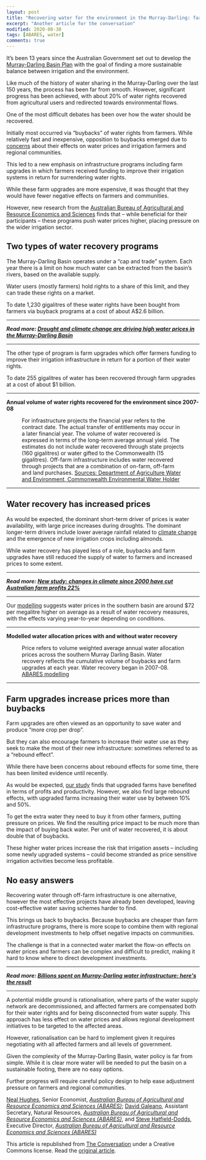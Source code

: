 ```yaml
---
layout: post
title: "Recovering water for the environment in the Murray-Darling: farm upgrades increase water prices more than buybacks"
excerpt: "Another article for the conversation"
modified: 2020-08-30
tags: [ABARES, water]
comments: true
---
```



<p>It’s been 13 years since the Australian Government set out to develop the <a href="https://www.mdba.gov.au/basin-plan/plan-murray-darling-basin">Murray-Darling Basin Plan</a> with the goal of finding a more sustainable balance between irrigation and the environment.</p>

<p>Like much of the history of water sharing in the Murray-Darling over the last 150 years, the process has been far from smooth. However, significant progress has been achieved, with about 20% of water rights recovered from agricultural users and redirected towards environmental flows.</p>

<p>One of the most difficult debates has been over how the water should be recovered. </p>

<p>Initially most occurred via “buybacks” of water rights from farmers. While relatively fast and inexpensive, opposition to buybacks emerged due to <a href="https://www.abc.net.au/news/2011-06-02/windsor-report-slams-murray-darling-authority/2742822">concerns</a> about their effects on water prices and irrigation farmers and regional communities. </p>

<p>This led to a new emphasis on infrastructure programs including farm upgrades in which farmers received funding to improve their irrigation systems in return for surrendering water rights.</p>

<p>While these farm upgrades are more expensive, it was thought that they would have fewer negative effects on farmers and communities. </p>

<p>However, new research from the <a href="https://www.agriculture.gov.au/abares/publications/insights/economic-effects-of-water-recovery-in-Murray-Darling-Basin">Australian Bureau of Agricultural and Resource Economics and Sciences</a> finds that – while beneficial for their participants – these programs push water prices higher, placing pressure on the wider irrigation sector.</p>

<h2>Two types of water recovery programs</h2>

<p>The Murray-Darling Basin operates under a “cap and trade” system. Each year there is a limit on how much water can be extracted from the basin’s rivers, based on the available supply. </p>

<p>Water users (mostly farmers) hold rights to a share of this limit, and they can trade these rights on a market.</p>

<p>To date 1,230 gigalitres of these water rights have been bought from farmers via buyback programs at a cost of about A$2.6 billion. </p>

<hr>
<p>
  <em>
    <strong>
      Read more:
      <a href="https://theconversation.com/drought-and-climate-change-are-driving-high-water-prices-in-the-murray-darling-basin-119993">Drought and climate change are driving high water prices in the Murray-Darling Basin</a>
    </strong>
  </em>
</p>
<hr>


<p>The other type of program is farm upgrades which offer farmers funding to improve their irrigation infrastructure in return for a portion of their water rights. </p>

<p>To date 255 gigalitres of water has been recovered through farm upgrades at a cost of about $1 billion. </p>

<hr>

<p><strong>Annual volume of water rights recovered for the environment since 2007-08</strong></p>

<figure class="align-center zoomable">
            <a href="https://images.theconversation.com/files/355477/original/file-20200831-14-1ic8o79.png?ixlib=rb-1.1.0&amp;q=45&amp;auto=format&amp;w=1000&amp;fit=clip"><img alt="" src="https://images.theconversation.com/files/355477/original/file-20200831-14-1ic8o79.png?ixlib=rb-1.1.0&amp;q=45&amp;auto=format&amp;w=754&amp;fit=clip" srcset="https://images.theconversation.com/files/355477/original/file-20200831-14-1ic8o79.png?ixlib=rb-1.1.0&amp;q=45&amp;auto=format&amp;w=600&amp;h=168&amp;fit=crop&amp;dpr=1 600w, https://images.theconversation.com/files/355477/original/file-20200831-14-1ic8o79.png?ixlib=rb-1.1.0&amp;q=30&amp;auto=format&amp;w=600&amp;h=168&amp;fit=crop&amp;dpr=2 1200w, https://images.theconversation.com/files/355477/original/file-20200831-14-1ic8o79.png?ixlib=rb-1.1.0&amp;q=15&amp;auto=format&amp;w=600&amp;h=168&amp;fit=crop&amp;dpr=3 1800w, https://images.theconversation.com/files/355477/original/file-20200831-14-1ic8o79.png?ixlib=rb-1.1.0&amp;q=45&amp;auto=format&amp;w=754&amp;h=211&amp;fit=crop&amp;dpr=1 754w, https://images.theconversation.com/files/355477/original/file-20200831-14-1ic8o79.png?ixlib=rb-1.1.0&amp;q=30&amp;auto=format&amp;w=754&amp;h=211&amp;fit=crop&amp;dpr=2 1508w, https://images.theconversation.com/files/355477/original/file-20200831-14-1ic8o79.png?ixlib=rb-1.1.0&amp;q=15&amp;auto=format&amp;w=754&amp;h=211&amp;fit=crop&amp;dpr=3 2262w" sizes="(min-width: 1466px) 754px, (max-width: 599px) 100vw, (min-width: 600px) 600px, 237px"></a>
            <figcaption>
              <span class="caption">For infrastructure projects the financial year refers to the contract date. The actual transfer of entitlements may occur in a later financial year. The volume of water recovered is expressed in terms of the long-term average annual yield. The estimates do not include water recovered through state projects (160 gigalitres) or water gifted to the Commonwealth (15 gigalitres). Off-farm infrastructure includes water recovered through projects that are a combination of on-farm, off-farm and land purchases.</span>
              <span class="attribution"><a class="source" href="https://www.agriculture.gov.au/abares/publications/insights/economic-effects-of-water-recovery-in-Murray-Darling-Basin">Sources: Department of Agriculture Water and Environment, Commonwealth Environmental Water Holder</a></span>
            </figcaption>
          </figure>

<hr>

<h2>Water recovery has increased prices</h2>

<p>As would be expected, the dominant short-term driver of prices is water availability, with large price increases during droughts. The dominant longer-term drivers include lower average rainfall related to <a href="https://theconversation.com/drought-and-climate-change-are-driving-high-water-prices-in-the-murray-darling-basin-119993">climate change</a> and the emergence of new irrigation crops including almonds.</p>

<p>While water recovery has played less of a role, buybacks and farm upgrades have  still reduced the supply of water to farmers and increased prices to some extent. </p>

<hr>
<p>
  <em>
    <strong>
      Read more:
      <a href="https://theconversation.com/new-study-changes-in-climate-since-2000-have-cut-australian-farm-profits-22-128860">New study: changes in climate since 2000 have cut Australian farm profits 22%</a>
    </strong>
  </em>
</p>
<hr>


<p>Our <a href="https://www.agriculture.gov.au/abares/publications/insights/economic-effects-of-water-recovery-in-Murray-Darling-Basin">modelling</a> suggests water prices in the southern basin are around $72 per megalitre higher on average as a result of water recovery measures, with the effects varying year-to-year depending on conditions.</p>

<hr>

<p><strong>Modelled water allocation prices with and without water recovery</strong></p>

<figure class="align-center zoomable">
            <a href="https://images.theconversation.com/files/355521/original/file-20200831-20-1yj4i1b.png?ixlib=rb-1.1.0&amp;q=45&amp;auto=format&amp;w=1000&amp;fit=clip"><img alt="" src="https://images.theconversation.com/files/355521/original/file-20200831-20-1yj4i1b.png?ixlib=rb-1.1.0&amp;q=45&amp;auto=format&amp;w=754&amp;fit=clip" srcset="https://images.theconversation.com/files/355521/original/file-20200831-20-1yj4i1b.png?ixlib=rb-1.1.0&amp;q=45&amp;auto=format&amp;w=600&amp;h=357&amp;fit=crop&amp;dpr=1 600w, https://images.theconversation.com/files/355521/original/file-20200831-20-1yj4i1b.png?ixlib=rb-1.1.0&amp;q=30&amp;auto=format&amp;w=600&amp;h=357&amp;fit=crop&amp;dpr=2 1200w, https://images.theconversation.com/files/355521/original/file-20200831-20-1yj4i1b.png?ixlib=rb-1.1.0&amp;q=15&amp;auto=format&amp;w=600&amp;h=357&amp;fit=crop&amp;dpr=3 1800w, https://images.theconversation.com/files/355521/original/file-20200831-20-1yj4i1b.png?ixlib=rb-1.1.0&amp;q=45&amp;auto=format&amp;w=754&amp;h=449&amp;fit=crop&amp;dpr=1 754w, https://images.theconversation.com/files/355521/original/file-20200831-20-1yj4i1b.png?ixlib=rb-1.1.0&amp;q=30&amp;auto=format&amp;w=754&amp;h=449&amp;fit=crop&amp;dpr=2 1508w, https://images.theconversation.com/files/355521/original/file-20200831-20-1yj4i1b.png?ixlib=rb-1.1.0&amp;q=15&amp;auto=format&amp;w=754&amp;h=449&amp;fit=crop&amp;dpr=3 2262w" sizes="(min-width: 1466px) 754px, (max-width: 599px) 100vw, (min-width: 600px) 600px, 237px"></a>
            <figcaption>
              <span class="caption">Price refers to volume weighted average annual water allocation prices across the southern Murray Darling Basin. Water recovery reflects the cumulative volume of buybacks and farm upgrades at each year. Water recovery began in 2007-08.</span>
              <span class="attribution"><a class="source" href="https://www.agriculture.gov.au/abares/publications/insights/economic-effects-of-water-recovery-in-Murray-Darling-Basin">ABARES modelling</a></span>
            </figcaption>
          </figure>

<hr>

<h2>Farm upgrades increase prices more than buybacks</h2>

<p>Farm upgrades are often viewed as an opportunity to save water and produce “more crop per drop”. </p>

<p>But they can also encourage farmers to increase their water use as they seek to make the most of their new infrastructure: sometimes referred to as a “rebound effect”. </p>

<p>While there have been concerns about rebound effects for some time, there has been limited evidence until recently.</p>

<p>As would be expected, <a href="https://www.agriculture.gov.au/abares/publications/insights/economic-effects-of-water-recovery-in-Murray-Darling-Basin">our study</a> finds that upgraded farms have benefited in terms of profits and productivity. However, we also find large rebound effects, with upgraded farms increasing their water use by between 10% and 50%.</p>

<p>To get the extra water they need to buy it from other farmers, putting pressure on prices. We find the resulting price impact to be much more than the impact of buying back water. Per unit of water recovered, it is about double that of buybacks.</p>

<p>These higher water prices increase the risk that irrigation assets – including some  newly upgraded systems – could become stranded as price sensitive irrigation activities become less profitable.</p>

<h2>No easy answers</h2>

<p>Recovering water through off-farm infrastructure is one alternative, however the most effective projects have already been developed, leaving cost-effective water saving schemes harder to find.</p>

<p>This brings us back to buybacks. Because buybacks are cheaper than farm infrastructure programs, there is more scope to combine them with regional development investments to help offset negative impacts on communities. </p>

<p>The challenge is that in a connected water market the flow-on effects on water prices and farmers can be complex and difficult to predict, making it hard to know where to direct development investments.</p>

<hr>
<p>
  <em>
    <strong>
      Read more:
      <a href="https://theconversation.com/billions-spent-on-murray-darling-water-infrastructure-heres-the-result-119985">Billions spent on Murray-Darling water infrastructure: here's the result</a>
    </strong>
  </em>
</p>
<hr>


<p>A potential middle ground is rationalisation, where parts of the water supply network are decommissioned, and affected farmers are compensated both for their water rights and for being disconnected from water supply. This approach has less effect on water prices and allows regional development initiatives to be targeted to the affected areas. </p>

<p>However, rationalisation can be hard to implement given it requires negotiating with all affected farmers and all levels of government.</p>

<p>Given the complexity of the Murray-Darling Basin, water policy is far from simple. While it is clear more water will be needed to put the basin on a sustainable footing, there are no easy options. </p>

<p>Further progress will require careful policy design to help ease adjustment pressure on farmers and regional communities.<!-- Below is The Conversation's page counter tag. Please DO NOT REMOVE. --><img src="https://counter.theconversation.com/content/145289/count.gif?distributor=republish-lightbox-basic" alt="The Conversation" width="1" height="1" style="border: none !important; box-shadow: none !important; margin: 0 !important; max-height: 1px !important; max-width: 1px !important; min-height: 1px !important; min-width: 1px !important; opacity: 0 !important; outline: none !important; padding: 0 !important; text-shadow: none !important" /><!-- End of code. If you don't see any code above, please get new code from the Advanced tab after you click the republish button. The page counter does not collect any personal data. More info: https://theconversation.com/republishing-guidelines --></p>

<p><span><a href="https://theconversation.com/profiles/neal-hughes-360453">Neal Hughes</a>, Senior Economist, <em><a href="https://theconversation.com/institutions/australian-bureau-of-agricultural-and-resource-economics-and-sciences-abares-3697">Australian Bureau of Agricultural and Resource Economics and Sciences (ABARES)</a></em>; <a href="https://theconversation.com/profiles/david-galeano-701808">David Galeano</a>, Assistant Secretary, Natural Resources, <em><a href="https://theconversation.com/institutions/australian-bureau-of-agricultural-and-resource-economics-and-sciences-abares-3697">Australian Bureau of Agricultural and Resource Economics and Sciences (ABARES)</a></em>, and <a href="https://theconversation.com/profiles/steve-hatfield-dodds-202833">Steve Hatfield-Dodds</a>, Executive Director, <em><a href="https://theconversation.com/institutions/australian-bureau-of-agricultural-and-resource-economics-and-sciences-abares-3697">Australian Bureau of Agricultural and Resource Economics and Sciences (ABARES)</a></em></span></p>

<p>This article is republished from <a href="https://theconversation.com">The Conversation</a> under a Creative Commons license. Read the <a href="https://theconversation.com/recovering-water-for-the-environment-in-the-murray-darling-farm-upgrades-increase-water-prices-more-than-buybacks-145289">original article</a>.</p>
